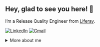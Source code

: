 ## Hey, glad to see you here! :wave:

I’m a Release Quality Engineer from [Liferay](https://www.liferay.com/en/home).
  
[![LinkedIn](https://img.shields.io/badge/LinkedIn-0077B5?style=for-the-badge&logo=linkedin&logoColor=white)](https://www.linkedin.com/in/davi-santosz/)  [![Gmail](https://img.shields.io/badge/Gmail-D14836?style=for-the-badge&logo=gmail&logoColor=white)](mailto:davi.santos4357@gmail.com)

<details>
<summary>
  More about me
</summary>

### ⚙️ Technologies I use daily:
- `.java`
- `.ts`
- `.sh`

### 🚀 Projects:
- [Budget Control API](https://github.com/davisaints/budget-control/blob/prod/README.md)
- [Playwright Test Automations](https://github.com/davisaints/playwright-demos)

### 📚 I’m currently learning:
- Java
- Spring Boot
- Playwright

### 🎯 Future Plans:
I’m focusing on transitioning to a Backend Developer role.
